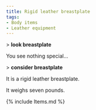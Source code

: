 ```yaml
---
title: Rigid leather breastplate
tags:
- Body items
- Leather equipment
---
```


\> **look breastplate**

You see nothing special...

\> **consider breastplate**

It is a rigid leather breastplate.

It weighs seven pounds.

{% include Items.md %}
